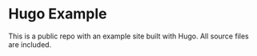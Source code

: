 # Hugo Example
This is a public repo with an example site built with Hugo. All source files are included.